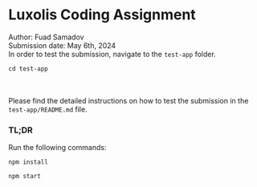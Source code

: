 # Luxolis Coding Assignment 
Author: Fuad Samadov<br />
Submission date: May 6th, 2024<br />
In order to test the submission, navigate to the ```test-app``` folder.
```
cd test-app
```
<br /><br />
Please find the detailed instructions on how to test the submission in the ```test-app/README.md``` file.
### TL;DR
Run the following commands:<br />
```
npm install
```
```
npm start
```
